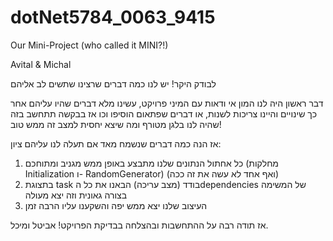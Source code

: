 # dotNet5784_0063_9415

Our Mini-Project
(who called it MINI?!)

Avital & Michal

לבודק היקר! יש לנו כמה דברים שרצינו שתשים לב אליהם

דבר ראשון היה לנו המון אי ודאות עם המיני פרויקט, עשינו מלא דברים שהיו עליהם אחר כך שינויים והיינו צריכות לשנות, או דברים שפתאום הוסיפו וכו
אז בבקשה תתחשב בזה שהיה לנו בלגן מטורף ומה שיצא יחסית למצב זה ממש טוב!

אז הנה כמה דברים שנשמח מאד אם תעלה לנו עליהם ציון:
1. כל אחתול הנתונים שלנו מתבצע באופן ממש מגניב ומתוחכם (מחלקות Initialization ו- RandomGenerator) (ואף אחד לא עשה את זה ככה)
2. בתצוגת task בודד (מצב עריכה) הבאנו את כל הdependencies של המשימה בצורה גאונית וזה יצא מעולה
3. העיצוב שלנו יצא ממש יפה והשקענו עליו הרבה זמן

אז תודה רבה על ההתחשבות ובהצלחה בבדיקת הפרויקט!
אביטל ומיכל.
